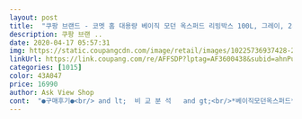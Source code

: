 ```yaml
---
layout: post 
title:  "쿠팡 브랜드 - 코멧 홈 대용량 베이직 모던 옥스퍼드 리빙박스 100L, 그레이, 2개" 
description: 쿠팡 브랜 ..
date: 2020-04-17 05:57:31 
img: https://static.coupangcdn.com/image/retail/images/10225736937428-22498682-967e-4335-99f5-8fd5c4693f6a.jpg 
linkUrl: https://link.coupang.com/re/AFFSDP?lptag=AF3600438&subid=ahnPublicAsk&pageKey=1201955371&itemId=2187129867&vendorItemId=70185128304&traceid=V0-113-a197a651370c39fc 
categories: [1015] 
color: 43A047 
price: 16990 
author: Ask View Shop 
cont:  "●구매후기●<br/> and lt;  비 교 분 석   and gt;<br/>*베이직모던옥스퍼드*    *프리미엄 와이어*<br/><br/> - 그레이 컬러의 심플한 디자인으로 어느 곳에 배치해도 깔끔하고 잘 어울려요.<br/><br/><br/> - 두개의 도어로 리빙박스 안의 물건을 위로 꺼낼 수도 있고, 옆으로도 꺼낼 수 있어요.<br/><br/><br/> - 사용하지 않을 때는 접이식으로 보관할 수 있다는 점이 유용해요.<br/><br/><br/> - 스틸 지지대가 있어 모양이 무너지지 않는 튼튼한 리빙박스입니다.<br/><br/><br/> - 앞면과 옆면에 투명창이 있어 박스 안 물건을 확인하기 수월해요.<br/><br/><br/> - 양쪽 손잡이가 있어 들기 쉬워요.<br/><br/><br/> - 엄청 쉬워요.<br/><br/><br/> - 이제 날이 따뜻해져서 미뤄뒀던 겨울 옷 정리에 사용했습니다.<br/><br/><br/> - 지퍼가 2개씩 있어 편리합니다.<br/><br/><br/> - 코멧 대용량 리빙박스 100L *2 ,설명서<br/>100L    ₩16,990                ₩21,900<br/>4면 모두 스텐지지대가 지탱해주는 베이직모던옥스퍼드<br/>☑️ 구성<br/>☑️ 디자인<br/>☑️ 사용후기<br/>☑️ 조립 난이도<br/>♡  용    량   :  100L X 2개<br/>♡ 구매금액 :  ₩16,990<br/>♡ 구매일자 :  4월 11일 (배송:4월12일)<br/>♡ 제품재질 :  패브릭<br/>《 코멧 홈 베이직 모던 옥스퍼드 리빙박스 》<br/>가격 66L         X                        ₩18,030<br/>같은 '코멧' 제품인데 66L가 더 비싼 가격 ₩18,030에 판매중이지만, 코멧 리빙박스 66L는 프리미엄 제품뿐ㅠ<br/>기존에 66L는 정리해서 옷장에 딱 알맞게 들어가더라고요.<br/><br/>기존에 66L짜리 사용하다가 너무나 마음에들어 이번에는 큰사이즈 100L로 구매하였습니다.<br/><br/>냄새 안남 (냄새난다는분들도 계시는데 저는 안납니다)<br/>눈에보이는 BBQ화로대 그냥 넣어봤는데 쏙 들어갑니다 ㅋㅋㅋㅋ<br/>니트, 기모후드티등등 겨울옷 싹다 들어갔어요~<br/>단점 <br/> - 단점은 없으나, 찾으라고 한다면 몇군데 실밥이 튀어나온거?<br/>대용량으로 벽 높이도 높고, 꽤 많은 양이 들어갑니다.<br/> 좋아요!!<br/>더 주문했어요.<br/><br/>들어가니 방이 좁아서 포화상태가 되었어요.<br/><br/>디자인 자체가 심플해서 지저분한 느낌 없이 깔끔하게 정리정돈 된 느낌입니다.<br/> 만족합니다.<br/> :)<br/>리빙박스 덕분에 대청소했어요.<br/>ㅋㅋ<br/>리빙박스를 살짝 들면 안에 스틸 지지대가 있고, 지지대를 펴면 끝이에요! 정말 간단합니다.<br/><br/>많이 파십쇼~<br/>박스가 훨씬 탄탄하고 안정적인 것같아요.<br/><br/>베이직 66L제품은 현재 찾을수가 없네요ㅠ<br/>사진 뒷쪽 2장은 프리미엄 와이어 제품이예요.<br/><br/>아이들이 같이 사용하는 방이라 침대 2개, 옷장 2개<br/>옷이 어찌나 많은지 철마다 정리하는게 장난아니네요.<br/> 서랍장에 넣었다 뺏다ㅠ<br/>옷정리 고민중이신분들께 도움되시길 바래요^^<br/>와이어         3.<br/>8mm                      4mm<br/>이번에 큰사이즈는 생각보다 많이크네요.<br/> 겨울이불 넣을려고 구매했는데 대만족입니다.<br/><br/>장점 <br/> - 수납공간이 생각 보다 넓다, 튼튼한 와이어로 3~4단까지 적재해도 무방하다, 가격이 좋다, 재질도 좋다<br/>정리후, 깨끗해진 방을보니 기분이 개운해지네요.<br/><br/>조립해서 옷을 담아보니 와이어 두께 0.<br/>2mm차이보다<br/>중요한거는 내구성이겠죠? 와이어 엄청 튼튼합니다.<br/> 재질또한 좋구요<br/>지지대          4면                            3면<br/>처음에는 평평하게 평면으로 접혀있어요.<br/><br/>컬러도 더 좋고요^^<br/>판매해 주셨음 좋겠어요^^<br/>" 
---
```

